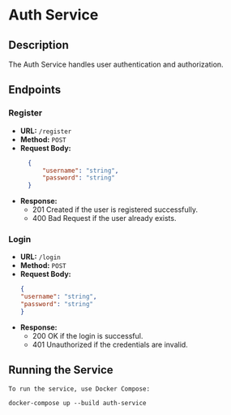 # Auth Service

## Description
The Auth Service handles user authentication and authorization.

## Endpoints

### Register
- **URL:** `/register`
- **Method:** `POST`
- **Request Body:**
  ```json
    {
        "username": "string",
        "password": "string"
    }
- **Response:**
    - 201 Created if the user is registered successfully.
    - 400 Bad Request if the user already exists.

### Login
- **URL:** `/login`
- **Method:** `POST`
- **Request Body:**
    ``` json 
    {
    "username": "string",
    "password": "string"
    }
- **Response:**
    - 200 OK if the login is successful.
    - 401 Unauthorized if the credentials are invalid.

## Running the Service
    To run the service, use Docker Compose:

``` docker-compose up --build auth-service ```
